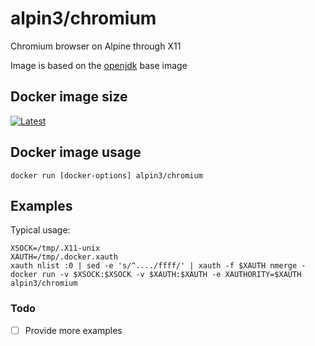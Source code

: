 # alpin3/chromium

Chromium browser on Alpine through X11

Image is based on the [openjdk](https://hub.docker.com/_/alpine/) base image

## Docker image size

[![Latest](https://badge.imagelayers.io/alpin3/chromium.svg)](https://imagelayers.io/?images=alpin3/chromium:latest 'latest')

## Docker image usage

```
docker run [docker-options] alpin3/chromium
```

## Examples

Typical usage:

```
XSOCK=/tmp/.X11-unix
XAUTH=/tmp/.docker.xauth
xauth nlist :0 | sed -e 's/^..../ffff/' | xauth -f $XAUTH nmerge -
docker run -v $XSOCK:$XSOCK -v $XAUTH:$XAUTH -e XAUTHORITY=$XAUTH alpin3/chromium
```

### Todo
- [ ] Provide more examples
